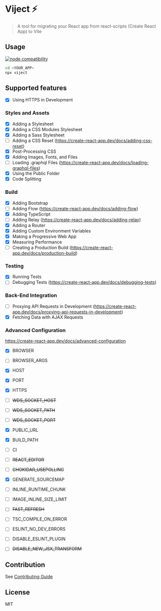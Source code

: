 # Viject ⚡

> A tool for migrating your React app from react-scripts (Create React App) to Vite

## Usage

<a href="https://nodejs.org/en/about/releases/">
  <img src="https://img.shields.io/node/v/viject" alt="node compatibility">
</a>

```sh
cd <YOUR_APP>
npx viject
```

## Supported features

- [x] Using HTTPS in Development

### Styles and Assets

- [x] Adding a Stylesheet
- [x] Adding a CSS Modules Stylesheet
- [x] Adding a Sass Stylesheet
- [ ] Adding a CSS Reset (https://create-react-app.dev/docs/adding-css-reset)
- [x] Post-Processing CSS
- [x] Adding Images, Fonts, and Files
- [ ] Loading .graphql Files (https://create-react-app.dev/docs/loading-graphql-files)
- [x] Using the Public Folder
- [x] Code Splitting

### Build

- [x] Adding Bootstrap
- [ ] Adding Flow (https://create-react-app.dev/docs/adding-flow)
- [x] Adding TypeScript
- [ ] Adding Relay (https://create-react-app.dev/docs/adding-relay)
- [x] Adding a Router
- [x] Adding Custom Environment Variables
- [x] Making a Progressive Web App
- [x] Measuring Performance
- [ ] Creating a Production Build (https://create-react-app.dev/docs/production-build)

### Testing

- [x] Running Tests
- [ ] Debugging Tests (https://create-react-app.dev/docs/debugging-tests)

### Back-End Integration

- [ ] Proxying API Requests in Development (https://create-react-app.dev/docs/proxying-api-requests-in-development)
- [x] Fetching Data with AJAX Requests

### Advanced Configuration

https://create-react-app.dev/docs/advanced-configuration

- [x] BROWSER
- [ ] BROWSER_ARGS
- [x] HOST
- [x] PORT
- [x] HTTPS
- [ ] ~~WDS_SOCKET_HOST~~
- [ ] ~~WDS_SOCKET_PATH~~
- [ ] ~~WDS_SOCKET_PORT~~
- [x] PUBLIC_URL
- [x] BUILD_PATH
- [ ] CI
- [ ] ~~REACT_EDITOR~~
- [ ] ~~CHOKIDAR_USEPOLLING~~
- [x] GENERATE_SOURCEMAP
- [ ] INLINE_RUNTIME_CHUNK
- [ ] IMAGE_INLINE_SIZE_LIMIT
- [ ] ~~FAST_REFRESH~~
- [ ] TSC_COMPILE_ON_ERROR
- [ ] ESLINT_NO_DEV_ERRORS
- [ ] DISABLE_ESLINT_PLUGIN
- [ ] ~~DISABLE_NEW_JSX_TRANSFORM~~


## Contribution

See [Contributing Guide](https://github.com/bhbs/viject/blob/main/CONTRIBUTING.md)

## License

MIT
